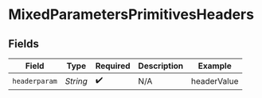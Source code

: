 # MixedParametersPrimitivesHeaders


## Fields

| Field              | Type               | Required           | Description        | Example            |
| ------------------ | ------------------ | ------------------ | ------------------ | ------------------ |
| `headerparam`      | *String*           | :heavy_check_mark: | N/A                | headerValue        |